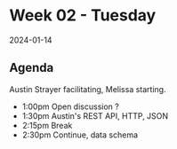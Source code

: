 # Week 02 - Tuesday
2024-01-14

## Agenda

Austin Strayer facilitating, Melissa starting.

* 1:00pm Open discussion ?
* 1:30pm Austin's REST API, HTTP, JSON
* 2:15pm Break
* 2:30pm Continue, data schema
